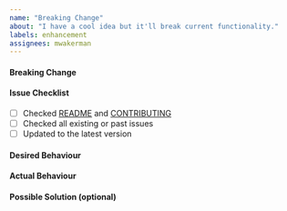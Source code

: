 ```yaml
---
name: "Breaking Change"
about: "I have a cool idea but it'll break current functionality."
labels: enhancement
assignees: mwakerman
---
```


#### Breaking Change

#### Issue Checklist
- [ ] Checked [README](README.md) and [CONTRIBUTING](CONTRIBUTING.md)
- [ ] Checked all existing or past issues
- [ ] Updated to the latest version

#### Desired Behaviour
<!--- Tell us what you would like to happen -->

#### Actual Behaviour
<!--- Tell us what happens instead of the desired behavior -->

#### Possible Solution (optional)
<!--- Not obligatory, but break the changes into actionable steps. -->
